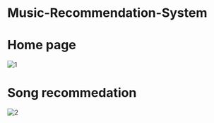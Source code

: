 # Music-Recommendation-System
# Home page
![1](https://github.com/kvishalll/Music-Recommendation-System/assets/101967158/c16b81d2-3630-4660-8f03-e39a1868dc6e)
# Song recommedation
![2](https://github.com/kvishalll/Music-Recommendation-System/assets/101967158/1806f968-220c-4089-b1c4-ca1f77eb1eef)
